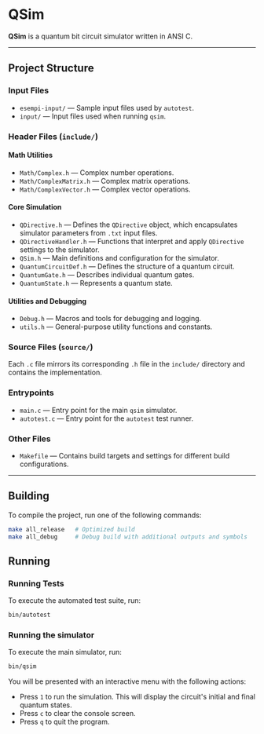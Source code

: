 # QSim

**QSim** is a quantum bit circuit simulator written in ANSI C.

---

## Project Structure

### Input Files

- `esempi-input/` — Sample input files used by `autotest`.
- `input/` — Input files used when running `qsim`.

### Header Files (`include/`)

#### Math Utilities

- `Math/Complex.h` — Complex number operations.
- `Math/ComplexMatrix.h` — Complex matrix operations.
- `Math/ComplexVector.h` — Complex vector operations.

#### Core Simulation

- `QDirective.h` — Defines the `QDirective` object, which encapsulates simulator parameters from `.txt` input files.
- `QDirectiveHandler.h` — Functions that interpret and apply `QDirective` settings to the simulator.
- `QSim.h` — Main definitions and configuration for the simulator.
- `QuantumCircuitDef.h` — Defines the structure of a quantum circuit.
- `QuantumGate.h` — Describes individual quantum gates.
- `QuantumState.h` — Represents a quantum state.

#### Utilities and Debugging

- `Debug.h` — Macros and tools for debugging and logging.
- `utils.h` — General-purpose utility functions and constants.

### Source Files (`source/`)

Each `.c` file mirrors its corresponding `.h` file in the `include/` directory and contains the implementation.

### Entrypoints

- `main.c` — Entry point for the main `qsim` simulator.
- `autotest.c` — Entry point for the `autotest` test runner.

### Other Files

- `Makefile` — Contains build targets and settings for different build configurations.

---

## Building

To compile the project, run one of the following commands:

```bash
make all_release   # Optimized build
make all_debug     # Debug build with additional outputs and symbols
```

## Running

### Running Tests

To execute the automated test suite, run:

```bash
bin/autotest
```

### Running the simulator

To execute the main simulator, run:

```bash
bin/qsim
```

You will be presented with an interactive menu with the following actions:
* Press `1` to run the simulation. This will display the circuit's initial and final quantum states.
* Press `c` to clear the console screen.
* Press `q` to quit the program.
